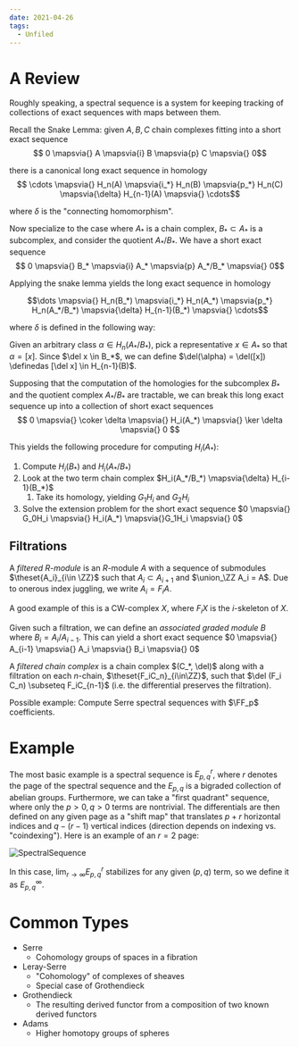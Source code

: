 ```yaml
---
date: 2021-04-26
tags: 
  - Unfiled
---
```


# A Review

Roughly speaking, a spectral sequence is a system for keeping tracking of collections of exact sequences with maps between them.

Recall the Snake Lemma: given $A,B,C$ chain complexes fitting into a short exact sequence
$$ 0 \mapsvia{} A \mapsvia{i} B \mapsvia{p} C \mapsvia{} 0$$

there is a canonical long exact sequence in homology
$$ \cdots \mapsvia{} H_n(A) \mapsvia{i_*} H_n(B) \mapsvia{p_*} H_n(C) \mapsvia{\delta} H_{n-1}(A) \mapsvia{} \cdots$$

where $\delta$ is the "connecting homomorphism".


Now specialize to the case where $A_*$ is a chain complex, $B_* \subset A_*$ is a subcomplex, and consider the quotient $A_*/B_*$. We have a short exact sequence
$$ 0 \mapsvia{} B_* \mapsvia{i} A_* \mapsvia{p} A_*/B_* \mapsvia{} 0$$

Applying the snake lemma yields the long exact sequence in homology

$$\dots \mapsvia{} H_n(B_*) \mapsvia{i_*} H_n(A_*) \mapsvia{p_*} H_n(A_*/B_*) \mapsvia{\delta} H_{n-1}(B_*) \mapsvia{} \cdots$$

where $\delta$ is defined in the following way:

Given an arbitrary class $\alpha \in H_n(A_*/B_*)$, pick a representative $x \in A_*$ so that $\alpha = [x]$. Since $\del x \in B_*$, we can define
$\del(\alpha) = \del([x]) \definedas [\del x] \in H_{n-1}(B)$.

Supposing that the computation of the homologies for the subcomplex $B_*$ and the quotient complex $A_*/B_*$ are tractable, we can break this long exact sequence up into a collection of short exact sequences
$$ 0 \mapsvia{} \coker \delta \mapsvia{} H_i(A_*) \mapsvia{} \ker \delta \mapsvia{} 0 $$

This yields the following procedure for computing $H_i(A_*)$:

1. Compute $H_i(B_*)$ and $H_i(A_*/B_*)$
2. Look at the two term chain complex $H_i(A_*/B_*) \mapsvia{\delta} H_{i-1}(B_*)$
   1. Take its homology, yielding $G_1H_i$ and $G_2H_i$
3. Solve the extension problem for the short exact sequence $0 \mapsvia{} G_0H_i \mapsvia{} H_i(A_*) \mapsvia{}G_1H_i \mapsvia{} 0$



## Filtrations

A *filtered $R$-module* is an $R$-module $A$ with a sequence of submodules $\theset{A_i}_{i\in \ZZ}$ such that $A_i \subset A_{i+1}$ and $\union_\ZZ A_i = A$. Due to onerous index juggling, we write $A_i = F_i A$.

A good example of this is a CW-complex $X$, where $F_iX$ is the $i$-skeleton of $X$.

Given such a filtration, we can define an *associated graded module* $B$ where $B_i = A_{i}/ A_{i-1}$. This can yield a short exact sequence
$0 \mapsvia{} A_{i-1} \mapsvia{} A_i \mapsvia{} B_i \mapsvia{} 0$

A *filtered chain complex* is a chain complex $(C_*, \del)$ along with a filtration on each $n$-chain, $\theset{F_iC_n}_{i\in\ZZ}$, such that $\del (F_i C_n) \subseteq F_iC_{n-1}$ (i.e. the differential preserves the filtration).

Possible example: Compute Serre spectral sequences with $\FF_p$ coefficients.

# Example

The most basic example is a spectral sequence is $E^r_{p,q}$, where $r$ denotes the page of the spectral sequence and the $E_{p,q}$ is a bigraded collection of abelian groups. Furthermore, we can take a "first quadrant" sequence, where only the $p>0, q>0$ terms are nontrivial. The differentials are then defined on any given page as a "shift map" that translates $p+r$ horizontal indices and $q-(r-1)$ vertical indices (direction depends on indexing vs. "coindexing"). Here is an example of an $r=2$ page:

![SpectralSequence](http://mathworld.wolfram.com/images/eps-gif/SpectralSequence_1000.gif)

In this case, $\lim_{r\rightarrow \infty} E^r_{p,q}$ stabilizes for any given $(p,q)$ term, so we define it as $E^\infty_{p,q}$.



# Common Types

- Serre
  - Cohomology groups of spaces in a fibration
- Leray-Serre
  - "Cohomology" of complexes of sheaves
  - Special case of Grothendieck
- Grothendieck
  - The resulting derived functor from a composition of two known derived functors
- Adams
  - Higher homotopy groups of spheres

